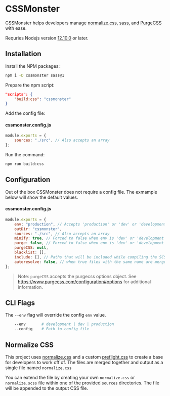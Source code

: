# CSSMonster

CSSMonster helps developers manage [normalize.css](https://www.npmjs.com/package/normalize.css?activeTab=versions), [sass](https://www.npmjs.com/package/sass), and [PurgeCSS](https://www.npmjs.com/package/purgecss) with ease.

Requries Nodejs version [12.10.0](https://nodejs.org/en/download/) or later.

## Installation

Install the NPM packages:

```bash
npm i -D cssmonster sass@1
```

Prepare the npm script:

```json
"scripts": {
    "build:css": "cssmonster"
}
```

Add the config file:

#### cssmonster.config.js

```javascript
module.exports = {
    sources: "./src", // Also accepts an array
};
```

Run the command:

```bash
npm run build:css
```

## Configuration

Out of the box CSSMonster does not require a config file. The exmample below will show the default values.

#### cssmonster.config.js

```javascript
module.exports = {
    env: "production", // Accepts 'production' or 'dev' or 'development', is overridden by the --env flag
    outDir: "cssmonster",
    sources: "./src", // Also accepts an array
    minify: true, // Forced to false when env is 'dev' or 'development' -- setting to false disables on production
    purge: false, // Forced to false when env is 'dev' or 'development' -- setting to false disables on produciton
    purgeCSS: null,
    blacklist: [],
    include: [], // Paths that will be included while compiling the SCSS
    autoresolve: false, // when true files with the same name are merged together
};
```

> Note: `purgeCSS` accepts the purgecss options object. See https://www.purgecss.com/configuration#options for additional information.

## CLI Flags

The `--env` flag will override the config `env` value.

```bash
    --env       # development | dev | production
    --config    # Path to config file
```

## Normalize CSS

This project uses [normalize.css](https://github.com/necolas/normalize.css) and a custom [preflight.css](https://github.com/codewithkyle/cssmonster/blob/master/preflight.css) to create a base for developers to work off of. The files are merged together and output as a single file named `normalize.css`

You can extend the file by creating your own `normalize.css` or `normalize.scss` file within one of the provided `sources` directories. The file will be appended to the output CSS file.
